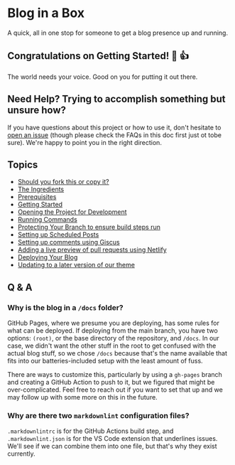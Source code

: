 # Blog in a Box

A quick, all in one stop for someone to get a blog presence up and running.

## Congratulations on Getting Started! :tada: :+1:

The world needs your voice. Good on you for putting it out there.

## Need Help? Trying to accomplish something but unsure how?

If you have questions about this project or how to use it, don't hesitate to [open an issue](https://github.com/excellalabs/blog-in-a-box/issues/new) (though please check the FAQs in this doc first just ot tobe sure). We're happy to point you in the right direction.

## Topics

* [Should you fork this or copy it?](docs/_posts/2022-01-01-welcome-to-biab.md)
* [The Ingredients](docs/_posts/2022-01-02-the-ingredients.md)
* [Prerequisites](docs/_posts/2022-01-03-prerequisites.md)
* [Getting Started](docs/_posts/2022-01-04-getting-started.md)
* [Opening the Project for Development](docs/_posts/2022-01-05-opening.md)
* [Running Commands](docs/_posts/2022-01-06-running-commands.md)
* [Protecting Your Branch to ensure build steps run](docs/_posts/2022-01-07-protecting-your-branches.md)
* [Setting up Scheduled Posts](docs/_posts/2022-01-08-scheduled-posts.md)
* [Setting up comments using Giscus](docs/_posts/2022-01-09-giscus-comments.md)
* [Adding a live preview of pull requests using Netlify](docs/_posts/2022-01-10-netlify-preview.md)
* [Deploying Your Blog](docs/_posts/2022-01-11-deploying.md)
* [Updating to a later version of our theme](docs/_posts/2022-01-12-updating-theme.md)

## Q & A

### Why is the blog in a `/docs` folder?

GitHub Pages, where we presume you are deploying, has some rules for what can be deployed. If deploying from the main branch, you have two options: `(root)`, or the base directory of the repository, and `/docs`. In our case, we didn't want the other stuff in the root to get confused with the actual blog stuff, so we chose `/docs` because that's the name available that fits into our batteries-included setup with the least amount of fuss.

There are ways to customize this, particularly by using a `gh-pages` branch and creating a GitHub Action to push to it, but we figured that might be over-complicated. Feel free to reach out if you want to set that up and we may follow up with some more on this in the future.

### Why are there two `markdownlint` configuration files?

`.markdownlintrc` is for the GitHub Actions build step, and `.markdownlint.json` is for the VS Code extension that underlines issues. We'll see if we can combine them into one file, but that's why they exist currently.
